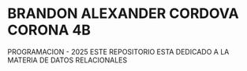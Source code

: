 # BRANDON ALEXANDER CORDOVA CORONA 4B
PROGRAMACION - 2025
ESTE REPOSITORIO ESTA DEDICADO A LA MATERIA DE DATOS RELACIONALES
